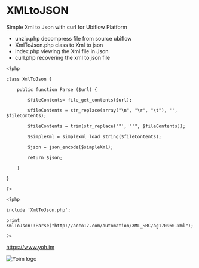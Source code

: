 # XMLtoJSON

Simple Xml to Json with curl for Ubiflow Platform

* unzip.php decompress file from source ubiflow
* XmlToJson.php class to Xml to json
* index.php viewing the Xml file in Json
* curl.php recovering the xml to json file


```
<?php

class XmlToJson {

	public function Parse ($url) {

		$fileContents= file_get_contents($url);

		$fileContents = str_replace(array("\n", "\r", "\t"), '', $fileContents);

		$fileContents = trim(str_replace('"', "'", $fileContents));

		$simpleXml = simplexml_load_string($fileContents);

		$json = json_encode($simpleXml);

		return $json;

	}

}

?>
```


```
<?php

include 'XmlToJson.php';

print XmlToJson::Parse("http://acco17.com/automation/XML_SRC/ag170960.xml");

?>
```

<https://www.yoh.im>

![Yoim logo](https://yoh.im/assets/img/vivaldi-logo.png "YOIM logo")